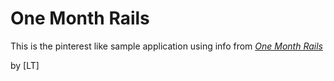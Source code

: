 # One Month Rails

This is the pinterest like sample application using info from
[*One Month Rails*](http://onemonthrails.com)

by [LT]